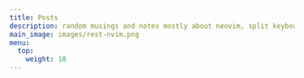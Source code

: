 ```yaml
---
title: Posts
description: random musings and notes mostly about neovim, split keyboards, and dev
main_image: images/rest-nvim.png
menu:
  top:
    weight: 10
---
```

